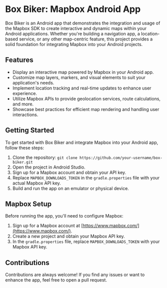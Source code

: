 # Box Biker: Mapbox Android App
Box Biker is an Android app that demonstrates the integration and usage of the Mapbox SDK to create interactive and dynamic maps within your Android applications. Whether you're building a navigation app, a location-based service, or any other map-centric feature, this project provides a solid foundation for integrating Mapbox into your Android projects.

## Features

- Display an interactive map powered by Mapbox in your Android app.
- Customize map layers, markers, and visual elements to suit your application's needs.
- Implement location tracking and real-time updates to enhance user experience.
- Utilize Mapbox APIs to provide geolocation services, route calculations, and more.
- Showcase best practices for efficient map rendering and handling user interactions.

## Getting Started

To get started with Box Biker and integrate Mapbox into your Android app, follow these steps:

1. Clone the repository: `git clone https://github.com/your-username/box-biker.git`
2. Open the project in Android Studio.
3. Sign up for a Mapbox account and obtain your API key.
4. Replace `MAPBOX_DOWNLOADS_TOKEN` in the `gradle.properties` file with your actual Mapbox API key.
5. Build and run the app on an emulator or physical device.

## Mapbox Setup

Before running the app, you'll need to configure Mapbox:

1. Sign up for a Mapbox account at [https://www.mapbox.com/](https://www.mapbox.com/).
2. Create a new project and obtain your Mapbox API key.
3. In the `gradle.properties` file, replace `MAPBOX_DOWNLOADS_TOKEN` with your Mapbox API key.

## Contributions

Contributions are always welcome! If you find any issues or want to enhance the app, feel free to open a pull request.

